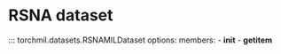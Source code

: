# RSNA dataset

::: torchmil.datasets.RSNAMILDataset
    options:
        members:
            - __init__
            - __getitem__
